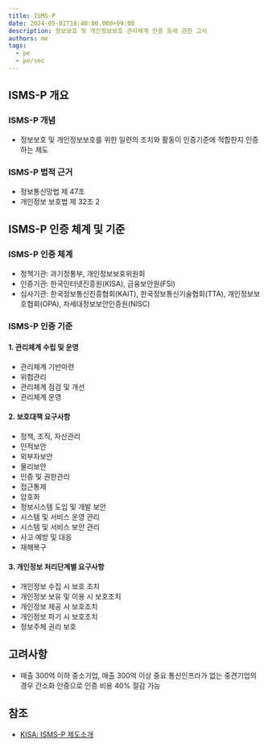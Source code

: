 ```yaml
---
title: ISMS-P
date: 2024-05-01T18:40:00.000+09:00
description: 정보보호 및 개인정보보호 관리체계 인증 등에 관한 고시
authors: me
tags:
  - pe
  - pe/sec
---
```


## ISMS-P 개요

### ISMS-P 개념

- 정보보호 및 개인정보보호를 위한 일련의 조치와 활동이 인증기준에 적합한지 인증하는 제도

### ISMS-P 법적 근거

- 정보통신망법 제 47조
- 개인정보 보호법 제 32조 2

## ISMS-P 인증 체계 및 기준

### ISMS-P 인증 체계

- 정책기관: 과기정통부, 개인정보보호위원회
- 인증기관: 한국인터넷진흥원(KISA), 금융보안원(FSI)
- 심사기관: 한국정보통신진흥협회(KAIT), 한국정보통신기술협회(TTA), 개인정보보호협회(OPA), 차세대정보보안인증원(NISC)

### ISMS-P 인증 기준

#### 1. 관리체계 수립 및 운영

- 관리체계 기반마련
- 위험관리
- 관리체계 점검 및 개선
- 관리체계 운영

#### 2. 보호대책 요구사항

- 정책, 조직, 자산관리
- 인적보안
- 외부자보안
- 물리보안
- 인증 및 권한관리
- 접근통제
- 암호화
- 정보시스템 도입 및 개발 보안
- 시스템 및 서비스 운영 관리
- 시스템 및 서비스 보안 관리
- 사고 예방 및 대응
- 재해복구

#### 3. 개인정보 처리단계별 요구사항

- 개인정보 수집 시 보호 조치
- 개인정보 보유 및 이용 시 보호조치
- 개인정보 제공 시 보호조치
- 개인정보 파기 시 보호조치
- 정보주체 권리 보호

## 고려사항

- 매출 300억 이하 중소기업, 매출 300억 이상 중요 통신인프라가 없는 중견기업의 경우 간소화 인증으로 인증 비용 40% 절감 가능

## 참조

- [KISA: ISMS-P 제도소개](https://isms.kisa.or.kr/main/ispims/intro/)
